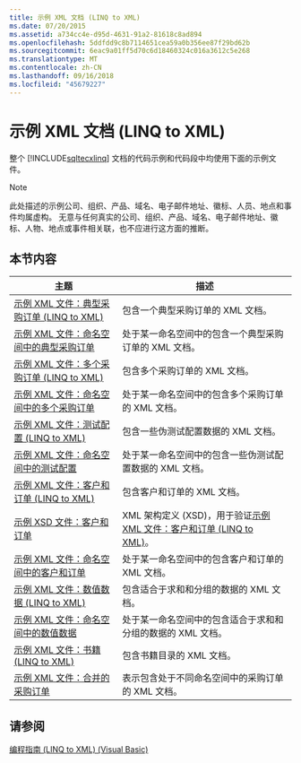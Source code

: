```yaml
---
title: 示例 XML 文档 (LINQ to XML)
ms.date: 07/20/2015
ms.assetid: a734cc4e-d95d-4631-91a2-81618c8ad894
ms.openlocfilehash: 5ddfdd9c8b7114651cea59a0b356ee87f29bd62b
ms.sourcegitcommit: 6eac9a01ff5d70c6d18460324c016a3612c5e268
ms.translationtype: MT
ms.contentlocale: zh-CN
ms.lasthandoff: 09/16/2018
ms.locfileid: "45679227"
---
```

# <a name="sample-xml-documents-linq-to-xml"></a>示例 XML 文档 (LINQ to XML)
整个 [!INCLUDE[sqltecxlinq](~/includes/sqltecxlinq-md.md)] 文档的代码示例和代码段中均使用下面的示例文件。  
  
> [!NOTE]
>  此处描述的示例公司、组织、产品、域名、电子邮件地址、徽标、人员、地点和事件均属虚构。 无意与任何真实的公司、组织、产品、域名、电子邮件地址、徽标、人物、地点或事件相关联，也不应进行这方面的推断。  
  
## <a name="in-this-section"></a>本节内容  
  
|主题|描述|  
|-----------|-----------------|  
|[示例 XML 文件：典型采购订单 (LINQ to XML)](../../../../visual-basic/programming-guide/concepts/linq/sample-xml-file-typical-purchase-order-linq-to-xml.md)|包含一个典型采购订单的 XML 文档。|  
|[示例 XML 文件：命名空间中的典型采购订单](../../../../visual-basic/programming-guide/concepts/linq/sample-xml-file-typical-purchase-order-in-a-namespace.md)|处于某一命名空间中的包含一个典型采购订单的 XML 文档。|  
|[示例 XML 文件：多个采购订单 (LINQ to XML)](../../../../visual-basic/programming-guide/concepts/linq/sample-xml-file-multiple-purchase-orders-linq-to-xml.md)|包含多个采购订单的 XML 文档。|  
|[示例 XML 文件：命名空间中的多个采购订单](../../../../visual-basic/programming-guide/concepts/linq/sample-xml-file-multiple-purchase-orders-in-a-namespace.md)|处于某一命名空间中的包含多个采购订单的 XML 文档。|  
|[示例 XML 文件：测试配置 (LINQ to XML)](../../../../visual-basic/programming-guide/concepts/linq/sample-xml-file-test-configuration-linq-to-xml.md)|包含一些伪测试配置数据的 XML 文档。|  
|[示例 XML 文件：命名空间中的测试配置](../../../../visual-basic/programming-guide/concepts/linq/sample-xml-file-test-configuration-in-a-namespace.md)|处于某一命名空间中的包含一些伪测试配置数据的 XML 文档。|  
|[示例 XML 文件：客户和订单 (LINQ to XML)](../../../../visual-basic/programming-guide/concepts/linq/sample-xml-file-customers-and-orders-linq-to-xml.md)|包含客户和订单的 XML 文档。|  
|[示例 XSD 文件：客户和订单](../../../../visual-basic/programming-guide/concepts/linq/sample-xsd-file-customers-and-orders.md)|XML 架构定义 (XSD)，用于验证[示例 XML 文件：客户和订单 (LINQ to XML)](../../../../visual-basic/programming-guide/concepts/linq/sample-xml-file-customers-and-orders-linq-to-xml.md)。|  
|[示例 XML 文件：命名空间中的客户和订单](../../../../visual-basic/programming-guide/concepts/linq/sample-xml-file-customers-and-orders-in-a-namespace.md)|处于某一命名空间中的包含客户和订单的 XML 文档。|  
|[示例 XML 文件：数值数据 (LINQ to XML)](../../../../visual-basic/programming-guide/concepts/linq/sample-xml-file-numerical-data-linq-to-xml.md)|包含适合于求和和分组的数据的 XML 文档。|  
|[示例 XML 文件：命名空间中的数值数据](../../../../visual-basic/programming-guide/concepts/linq/sample-xml-file-numerical-data-in-a-namespace.md)|处于某一命名空间中的包含适合于求和和分组的数据的 XML 文档。|  
|[示例 XML 文件：书籍 (LINQ to XML)](../../../../visual-basic/programming-guide/concepts/linq/sample-xml-file-books-linq-to-xml.md)|包含书籍目录的 XML 文档。|  
|[示例 XML 文件：合并的采购订单](../../../../visual-basic/programming-guide/concepts/linq/sample-xml-file-consolidated-purchase-orders.md)|表示包含处于不同命名空间中的采购订单的 XML 文档。|  
  
## <a name="see-also"></a>请参阅  
 [编程指南 (LINQ to XML) (Visual Basic)](../../../../visual-basic/programming-guide/concepts/linq/programming-guide-linq-to-xml.md)
